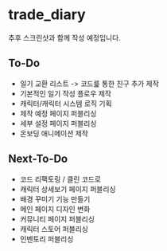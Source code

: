 # trade_diary

추후 스크린샷과 함께 작성 예정입니다.

## To-Do

- 일기 교환 리스트 -> 코드릁 통한 친구 추가 제작
- 기본적인 일기 작성 플로우 제작
- 캐릭터/캐릭터 시스템 로직 기획
- 제작 예정 페이지 퍼블리싱
- 세부 설정 페이지 퍼블리싱
- 온보딩 애니메이션 제작

## Next-To-Do

- 코드 리팩토링 / 클린 코드로
- 캐릭터 상세보기 페이지 퍼블리싱
- 배경 꾸미기 기능 만들기
- 메인 페이지 디자인 변화
- 커뮤니티 페이지 퍼블리싱
- 캐릭터 스토어 퍼블리싱
- 인벤토리 퍼블리싱
